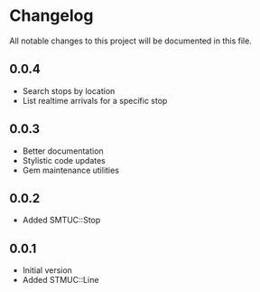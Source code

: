 # Changelog

All notable changes to this project will be documented in this file.

## 0.0.4

* Search stops by location
* List realtime arrivals for a specific stop

## 0.0.3

* Better documentation
* Stylistic code updates
* Gem maintenance utilities

## 0.0.2

* Added SMTUC::Stop

## 0.0.1

* Initial version
* Added STMUC::Line
